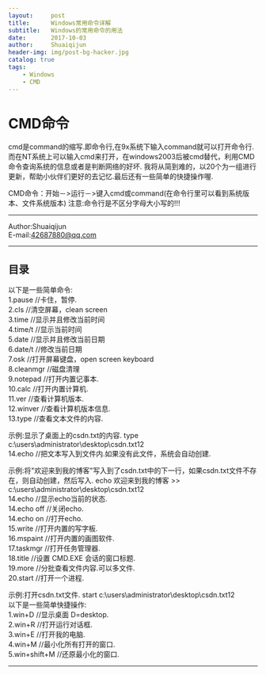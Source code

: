```yaml
---
layout:     post
title:      Windows常用命令详解
subtitle:   Windows的常用命令的用法
date:       2017-10-03
author:     Shuaiqijun
header-img: img/post-bg-hacker.jpg
catalog: true
tags:
    - Windows
    - CMD
---
```


CMD命令
===========================
cmd是command的缩写.即命令行,在9x系统下输入command就可以打开命令行.而在NT系统上可以输入cmd来打开，在windows2003后被cmd替代，利用CMD命令查询系统的信息或者是判断网络的好坏. 
我将从简到难的，以20个为一组进行更新，帮助小伙伴们更好的去记忆.最后还有一些简单的快捷操作喔.

CMD命令：开始－>运行－>键入cmd或command(在命令行里可以看到系统版本、文件系统版本) 
注意:命令行是不区分字母大小写的!!!  
****  
Author:Shuaiqijun  
E-mail:42687880@qq.com  
****
## 目录
以下是一些简单命令:   
1.pause //卡住，暂停.   
2.cls //清空屏幕，clean screen   
3.time //显示并且修改当前时间   
4.time/t //显示当前时间   
5.date //显示并且修改当前日期   
6.date/t //修改当前日期   
7.osk //打开屏幕键盘，open screen keyboard   
8.cleanmgr //磁盘清理   
9.notepad //打开内置记事本.   
10.calc //打开内置计算机.   
11.ver //查看计算机版本.   
12.winver //查看计算机版本信息.   
13.type //查看文本文件的内容.  

示例:显示了桌面上的csdn.txt的内容. type c:\users\administrator\desktop\csdn.txt12  
14.echo //把文本写入到文件内.如果没有此文件，系统会自动创建.  

示例:将"欢迎来到我的博客"写入到了csdn.txt中的下一行，如果csdn.txt文件不存在，则自动创建，然后写入. echo 欢迎来到我的博客 >> c:\users\administrator\desktop\csdn.txt12  
14.echo //显示echo当前的状态.   
14.echo off //关闭echo.   
14.echo on //打开echo.   
15.write //打开内置的写字板.   
16.mspaint //打开内置的画图软件.   
17.taskmgr //打开任务管理器.   
18.title //设置 CMD.EXE 会话的窗口标题.   
19.more //分批查看文件内容.可以多文件.   
20.start //打开一个进程.  

示例:打开csdn.txt文件. start c:\users\administrator\desktop\csdn.txt12  
以下是一些简单快捷操作:   
1.win+D //显示桌面 D=desktop.   
2.win+R //打开运行对话框.   
3.win+E //打开我的电脑.   
4.win+M //最小化所有打开的窗口.   
5.win+shift+M //还原最小化的窗口.  



--------------------------------
[csdn]:http://blog.csdn.net/shuaiqijun "我的博客"
[zhihu]:https://www.zhihu.com/people/jellywong "我的知乎，欢迎关注"
[weibo]:http://weibo.com/linpiaochen
[baidu-logo]:http://www.baidu.com/img/bdlogo.gif "百度logo"
[weibo-logo]:/img/weibo.png "点击图片进入我的微博"
[csdn-logo]:/img/csdn.png "我的CSDN博客"
[foryou]:https://github.com/shuaiqijun/ImageCache/raw/master/Logo/foryou.gif

